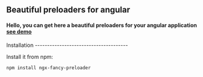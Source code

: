 ## Beautiful preloaders for angular

<h4>Hello, you can get here a beautiful preloaders for your angular application <a href="fancy-dev.in.ua/ngx-fancy-preloader">see demo</a></h4>
Installation
--------------------------------------

Install it from npm:

```bash
npm install ngx-fancy-preloader
```